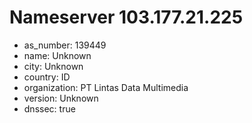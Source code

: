 # Nameserver 103.177.21.225

* as_number: 139449
* name: Unknown
* city: Unknown
* country: ID
* organization: PT Lintas Data Multimedia
* version: Unknown
* dnssec: true
